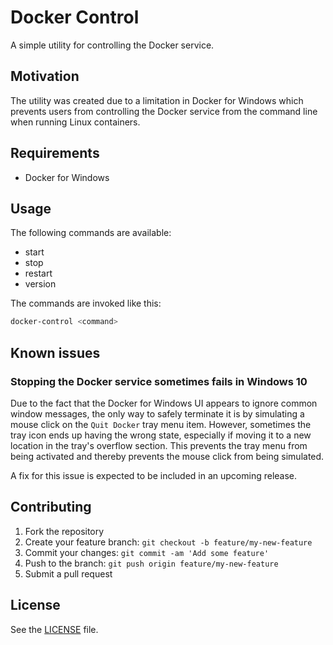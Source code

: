 # Docker Control

A simple utility for controlling the Docker service.

## Motivation

The utility was created due to a limitation in Docker for Windows which
prevents users from controlling the Docker service from the command line when
running Linux containers.

## Requirements

* Docker for Windows

## Usage

The following commands are available:

* start
* stop
* restart
* version

The commands are invoked like this:

```bash
docker-control <command>
```

## Known issues

### Stopping the Docker service sometimes fails in Windows 10

Due to the fact that the Docker for Windows UI appears to ignore common window
messages, the only way to safely terminate it is by simulating a mouse click on
the `Quit Docker` tray menu item. However, sometimes the tray icon ends up
having the wrong state, especially if moving it to a new location in the tray's
overflow section. This prevents the tray menu from being activated and thereby
prevents the mouse click from being simulated.

A fix for this issue is expected to be included in an upcoming release.

## Contributing

1. Fork the repository
2. Create your feature branch: `git checkout -b feature/my-new-feature`
3. Commit your changes: `git commit -am 'Add some feature'`
4. Push to the branch: `git push origin feature/my-new-feature`
5. Submit a pull request

## License

See the [LICENSE](LICENSE) file.
